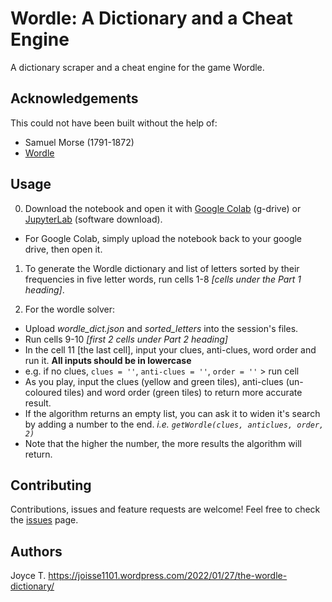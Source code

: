 # Wordle: A Dictionary and a Cheat Engine
A dictionary scraper and a cheat engine for the game Wordle.

## Acknowledgements
This could not have been built without the help of:
- Samuel Morse (1791-1872)
- [Wordle](https://www.powerlanguage.co.uk/wordle/)

## Usage
0. Download the notebook and open it with [Google Colab](https://colab.research.google.com/?utm_source=scs-index) (g-drive) or [JupyterLab](https://jupyter.org/) (software download).
- For Google Colab, simply upload the notebook back to your google drive, then open it.

1. To generate the Wordle dictionary and list of letters sorted by their frequencies in five letter words, run cells 1-8 *[cells under the Part 1 heading]*.

2. For the wordle solver:
- Upload *wordle_dict.json* and *sorted_letters* into the session's files.
- Run cells 9-10 *[first 2 cells under Part 2 heading]*
- In the cell 11 [the last cell], input your clues, anti-clues, word order and run it. **All inputs should be in lowercase**
- e.g. if no clues, `clues = ''`, `anti-clues = ''`, `order = ''` > run cell
- As you play, input the clues (yellow and green tiles), anti-clues (un-coloured tiles) and word order (green tiles) to return more accurate result.
- If the algorithm returns an empty list, you can ask it to widen it's search by adding a number to the end. *i.e. `getWordle(clues, anticlues, order, 2)`*
- Note that the higher the number, the more results the algorithm will return.

## Contributing
Contributions, issues and feature requests are welcome!
Feel free to check the [issues](https://github.com/joisse1101/wordlescrapy/issues) page.

## Authors
Joyce T.
https://joisse1101.wordpress.com/2022/01/27/the-wordle-dictionary/
